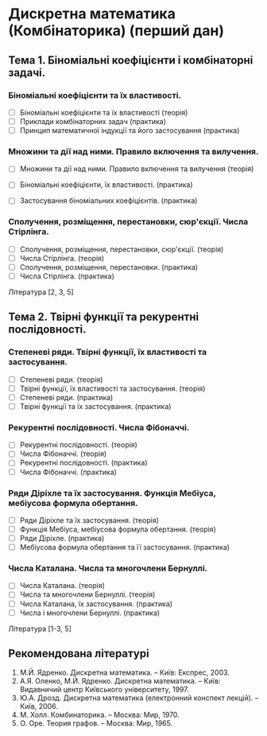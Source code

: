 # Дискретна математика (Комбінаторика) (перший дан)

## Тема 1. Біноміальні коефіцієнти і комбінаторні задачі.

### Біноміальні коефіцієнти та їх властивості.
- [ ] Біноміальні коефіцієнти та їх властивості (теорія)
- [ ] Приклади комбінаторних задач (практика)
- [ ] Принцип математичної індукції та його застосування (практика)

### Множини та дії над ними. Правило включення та вилучення.
- [ ] Множини та дії над ними. Правило включення та вилучення (теорія)
- [ ] Біноміальні коефіцієнти, їх властивості. (практика)
- [ ] Застосування біноміальних коефіцієнтів. (практика)


### Сполучення, розміщення, перестановки, сюр'єкції. Числа Стірлінга.
- [ ] Сполучення, розміщення, перестановки, сюр'єкції. (теорія)
- [ ] Числа Стірлінга. (теорія)
- [ ] Сполучення, розміщення, перестановки. (практика)
- [ ] Числа Стірлінга. (практика)

Література [2, 3, 5]


## Тема 2. Твірні функції та рекурентні послідовності.

### Степеневі ряди. Твірні функції, їх властивості та застосування.
- [ ] Степеневі ряди. (теорія)
- [ ] Твірні функції, їх властивості та застосування. (теорія)
- [ ] Степеневі ряди. (практика)
- [ ] Твірні функції та їх застосування. (практика)

### Рекурентні послідовності. Числа Фібоначчі.
- [ ] Рекурентні послідовності. (теорія)
- [ ] Числа Фібоначчі. (теорія)
- [ ] Рекурентні послідовності. (практика)
- [ ] Числа Фібоначчі. (практика)

### Ряди Діріхле та їх застосування. Функція  Мебіуса, мебіусова формула обертання.
- [ ] Ряди Діріхле та їх застосування. (теорія)
- [ ] Функція  Мебіуса, мебіусова формула обертання. (теорія)
- [ ] Ряди Діріхле. (практика)
- [ ] Мебіусова формула обертання та її застосування. (практика)

### Числа Каталана. Числа та многочлени Бернуллі.
- [ ] Числа Каталана. (теорія)
- [ ] Числа та многочлени Бернуллі. (теорія)
- [ ] Числа Каталана, їх застосування. (практика)
- [ ] Числа і многочлени Бернуллі. (практика)

Література [1-3, 5]

## Рекомендована літературі

1. М.Й. Ядренко. Дискретна математика. – Київ: Експрес, 2003.
2. А.Я. Оленко, М.Й. Ядренко. Дискретна математика. – Київ: Видавничий центр Київського університету, 1997.
3. Ю.А. Дрозд. Дискретна математика (електронний конспект лекцій). – Київ, 2006.
4. М. Холл. Комбинаторика. – Москва: Мир, 1970.
5. О. Оре. Теория графов. – Москва: Мир, 1965.
